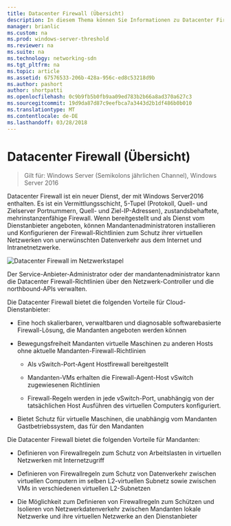 ```yaml
---
title: Datacenter Firewall (Übersicht)
description: In diesem Thema können Sie Informationen zu Datacenter Firewall ist eine Vermittlungsschicht, das 5-Tupel (Protokoll, Quelle und Ziel-Portnummern, Quell- und Ziel-IP-Adressen), die statusbehaftete, mehrinstanzenfähige Firewall in Windows Server2016.
manager: brianlic
ms.custom: na
ms.prod: windows-server-threshold
ms.reviewer: na
ms.suite: na
ms.technology: networking-sdn
ms.tgt_pltfrm: na
ms.topic: article
ms.assetid: 67576533-206b-428a-956c-ed8c53218d9b
ms.author: pashort
author: shortpatti
ms.openlocfilehash: 0c9b9fb5b0fb9aa09ed783b2b66a8ad370a627c3
ms.sourcegitcommit: 19d9da87d87c9eefbca7a3443d2b1df486b0b010
ms.translationtype: MT
ms.contentlocale: de-DE
ms.lasthandoff: 03/28/2018
---
```

# <a name="datacenter-firewall-overview"></a>Datacenter Firewall (Übersicht)

>Gilt für: Windows Server (Semikolons jährlichen Channel), Windows Server 2016

Datacenter Firewall ist ein neuer Dienst, der mit Windows Server2016 enthalten. Es ist ein Vermittlungsschicht, 5-Tupel (Protokoll, Quell- und Zielserver Portnummern, Quell- und Ziel-IP-Adressen), zustandsbehaftete, mehrinstanzenfähige Firewall. Wenn bereitgestellt und als Dienst vom Dienstanbieter angeboten, können Mandantenadministratoren installieren und Konfigurieren der Firewall-Richtlinien zum Schutz ihrer virtuellen Netzwerken von unerwünschten Datenverkehr aus dem Internet und Intranetnetzwerke.  
  
![Datacenter Firewall im Netzwerkstapel](../../../media/Datacenter-Firewall-Overview/MultitenantFirewallOverview2.png)  
  
Der Service-Anbieter-Administrator oder der mandantenadministrator kann die Datacenter Firewall-Richtlinien über den Netzwerk-Controller und die northbound-APIs verwalten.  
  
Die Datacenter Firewall bietet die folgenden Vorteile für Cloud-Dienstanbieter:  
  
-   Eine hoch skalierbaren, verwaltbaren und diagnosable softwarebasierte Firewall-Lösung, die Mandanten angeboten werden können  
  
-   Bewegungsfreiheit Mandanten virtuelle Maschinen zu anderen Hosts ohne aktuelle Mandanten-Firewall-Richtlinien  
  
    -   Als vSwitch-Port-Agent Hostfirewall bereitgestellt  
  
    -   Mandanten-VMs erhalten die Firewall-Agent-Host vSwitch zugewiesenen Richtlinien  
  
    -   Firewall-Regeln werden in jede vSwitch-Port, unabhängig von der tatsächlichen Host Ausführen des virtuellen Computers konfiguriert.  
  
-   Bietet Schutz für virtuelle Maschinen, die unabhängig vom Mandanten Gastbetriebssystem, das für den Mandanten  
  
Die Datacenter Firewall bietet die folgenden Vorteile für Mandanten:  
  
-   Definieren von Firewallregeln zum Schutz von Arbeitslasten in virtuellen Netzwerken mit Internetzugriff  
  
-   Definieren von Firewallregeln zum Schutz von Datenverkehr zwischen virtuellen Computern im selben L2-virtuellen Subnetz sowie zwischen VMs in verschiedenen virtuellen L2-Subnetzen  
  
-   Die Möglichkeit zum Definieren von Firewallregeln zum Schützen und Isolieren von Netzwerkdatenverkehr zwischen Mandanten lokale Netzwerke und ihre virtuellen Netzwerke an den Dienstanbieter  
  



